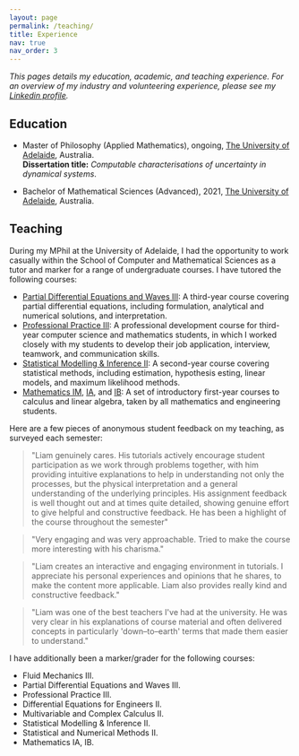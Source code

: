 ```yaml
---
layout: page
permalink: /teaching/
title: Experience
nav: true
nav_order: 3
---
```


*This pages details my education, academic, and teaching experience. For an overview of my industry and volunteering experience, please see my [Linkedin profile](https://www.linkedin.com/in/liam-blake/).*

## Education

- Master of Philosophy (Applied Mathematics), ongoing, [The University of Adelaide](https://www.adelaide.edu.au/), Australia. <br>
  **Dissertation title:** *Computable characterisations of uncertainty in dynamical systems*.

- Bachelor of Mathematical Sciences (Advanced), 2021, [The University of Adelaide](https://www.adelaide.edu.au/), Australia.


## Teaching

During my MPhil at the University of Adelaide, I had the opportunity to work casually within the School of Computer and Mathematical Sciences as a tutor and marker for a range of undergraduate courses.
I have tutored the following courses:

- [Partial Differential Equations and Waves III](https://www.adelaide.edu.au/course-outlines/107353/1/sem-2/2023): A third-year course covering partial differential equations, including formulation, analytical and numerical solutions, and interpretation.
- [Professional Practice III](https://www.adelaide.edu.au/course-outlines/109284/1/sem-1/2023): A professional development course for third-year computer science and mathematics students, in which I worked closely with my students to develop their job application, interview, teamwork, and communication skills.
- [Statistical Modelling & Inference II](https://www.adelaide.edu.au/course-outlines/104843/1/sem-2/2023): A second-year course covering statistical methods, including estimation, hypothesis esting, linear models, and maximum likelihood methods.
- [Mathematics IM](https://www.adelaide.edu.au/course-outlines/013617/1/sem-1/2022), [IA](https://www.adelaide.edu.au/course-outlines/019786/1/sem-2/2022), and [IB](https://www.adelaide.edu.au/course-outlines/009786/2/sem-1/2022): A set of introductory first-year courses to calculus and linear algebra, taken by all mathematics and engineering students.

Here are a few pieces of anonymous student feedback on my teaching, as surveyed each semester:

> "Liam genuinely cares. His tutorials actively encourage student participation as we work through problems together, with him providing intuitive explanations to help in understanding not only the processes, but the physical interpretation and a general understanding of the underlying principles. His assignment feedback is well thought out and at times quite detailed, showing genuine effort to give helpful and constructive feedback. He has been a highlight of the course throughout the semester"

> "Very engaging and was very approachable. Tried to make the course more interesting with his charisma."

> "Liam creates an interactive and engaging environment in tutorials. I appreciate his personal experiences and opinions that he shares, to make the content more applicable. Liam also provides really kind and constructive feedback."

> "Liam was one of the best teachers I've had at the university. He was very clear in his explanations of course material and often delivered concepts in particularly 'down–to–earth' terms that made them easier to understand."

I have additionally been a marker/grader for the following courses:

- Fluid Mechanics III.
- Partial Differential Equations and Waves III.
- Professional Practice III.
- Differential Equations for Engineers II.
- Multivariable and Complex Calculus II.
- Statistical Modelling & Inference II.
- Statistical and Numerical Methods II.
- Mathematics IA, IB.

